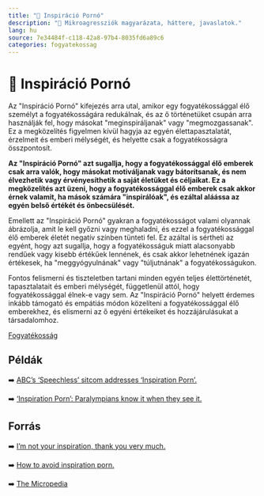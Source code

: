 ```yaml
---
title: "🚫 Inspiráció Pornó"
description: "🚫 Mikroagressziók magyarázata, háttere, javaslatok."
lang: hu
source: 7e34484f-c118-42a8-97b4-8035fd6a89c6
categories: fogyatekossag
---
```


<div class="wiki-content agression-title">

# 🚫 Inspiráció Pornó

Az "Inspiráció Pornó" kifejezés arra utal, amikor egy fogyatékossággal élő személyt a fogyatékosságára redukálnak, és az ő történetüket csupán arra használják fel, hogy másokat "meginspiráljanak" vagy "megmozgassanak". Ez a megközelítés figyelmen kívül hagyja az egyén élettapasztalatát, érzelmeit és emberi mélységét, és helyette csak a fogyatékosságra összpontosít.

**Az "Inspiráció Pornó" azt sugallja, hogy a fogyatékossággal élő emberek csak arra valók, hogy másokat motiváljanak vagy bátorítsanak, és nem élvezhetik vagy érvényesíthetik a saját életüket és céljaikat. Ez a megközelítés azt üzeni, hogy a fogyatékossággal élő emberek csak akkor érnek valamit, ha mások számára "inspirálóak", és ezáltal aláássa az egyén belső értékét és önbecsülését.**

Emellett az "Inspiráció Pornó" gyakran a fogyatékosságot valami olyannak ábrázolja, amit le kell győzni vagy meghaladni, és ezzel a fogyatékossággal élő emberek életét negatív színben tünteti fel. Ez azáltal is sértheti az egyént, hogy azt sugallja, hogy a fogyatékosságuk miatt alacsonyabb rendűek vagy kisebb értékűek lennének, és csak akkor lehetnének igazán értékesek, ha "meggyógyulnának" vagy "túljutnának" a fogyatékosságukon.

Fontos felismerni és tiszteletben tartani minden egyén teljes élettörténetét, tapasztalatait és emberi mélységét, függetlenül attól, hogy fogyatékossággal élnek-e vagy sem. Az "Inspiráció Pornó" helyett érdemes inkább támogató és empátiás módon közelíteni a fogyatékossággal élő emberekhez, és elismerni az ő egyéni értékeiket és hozzájárulásukat a társadalomhoz.

<div class="categories">

[Fogyatékosság](/#/entry?id=fogyatekossag)

</div>

## Példák

➡️ [ ABC’s ‘Speechless’ sitcom addresses ‘Inspiration Porn’.](https://www.huffpost.com/entry/speechless-disability-porn_n_5877ddf6e4b0e58057fdc342)

➡️ [‘Inspiration Porn’: Paralympians know it when they see it.](https://www.nytimes.com/2021/09/05/sports/olympics/inspiration-porn-paralympians-know-it-when-they-see-it.html)

## Forrás

➡️ [I’m not your inspiration, thank you very much.](https://www.ted.com/talks/stella_young_i_m_not_your_inspiration_thank_you_very_much/transcript?language=en)

➡️ [How to avoid inspiration porn.](https://www.forbes.com/sites/andrewpulrang/2019/11/29/how-to-avoid-inspiration-porn/?sh=2d371195b3db)

➡️ [The Micropedia](https://www.themicropedia.org/)


</div>